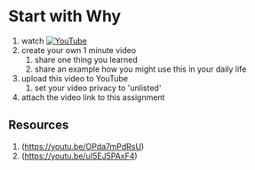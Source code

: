 # Start with Why

1. watch [![YouTube](https://i.ytimg.com/vi/u4ZoJKF_VuA/default.jpg)](https://www.youtube.com/watch?v=u4ZoJKF_VuA)
2. create your own 1 minute video 
	1. share one thing you learned
	1. share an example how you might use this in your daily life
3. upload this video to YouTube
	1. set your video privacy to 'unlisted'
4. attach the video link to this assignment

## Resources
1. (https://youtu.be/OPda7mPdRsU)
1. (https://youtu.be/uI5EJ5PAxF4)